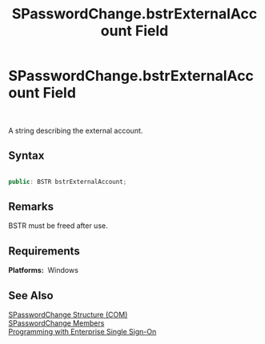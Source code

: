 ﻿---
title: SPasswordChange.bstrExternalAccount Field
TOCTitle: SPasswordChange.bstrExternalAccount Field
ms:assetid: db85f14d-3b40-4464-b3b4-56ff2bdf1b9b
ms:mtpsurl: https://msdn.microsoft.com/library/Aa772096(v=BTS.80)
ms:contentKeyID: 51531769
ms.date: 08/30/2017
mtps_version: v=BTS.80
dev_langs:
- c++
---

# SPasswordChange.bstrExternalAccount Field

 

A string describing the external account.

## Syntax

``` c++
  
public: BSTR bstrExternalAccount;  
```

## Remarks

BSTR must be freed after use.

## Requirements

**Platforms:**  Windows

## See Also

[SPasswordChange Structure (COM)](spasswordchange-structure-com.md)  
[SPasswordChange Members](spasswordchange-members.md)  
[Programming with Enterprise Single Sign-On](https://msdn.microsoft.com/library/aa704508\(v=bts.80\))


